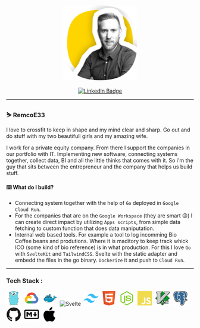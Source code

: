 <div align="center">
  <img width="200" src="./RemcoE33.png" alt="RemcoE33">
  </br>
  </br>
  <a href="https://www.linkedin.com/in/remco-edelenbos/">
    <img src="https://img.shields.io/badge/LinkedIn-blue?style=for-the-badge&logo=linkedin&logoColor=white" alt="LinkedIn Badge"/>
  </a>
</div>

---

### :skier: RemcoE33

I love to crossfit to keep in shape and my mind clear and sharp. Go out and do stuff with my two beautifull girls and my amazing wife.

I work for a private equity company. From there I support the companies in our portfolio with IT. Implementing new software, connecting systems together, collect data, BI and all the little thinks that comes with it. So i'm the guy that sits between the entrepreneur and the company that helps us build stuff.

#### :keyboard: What do I build?

- Connecting system together with the help of `Go` deployed in `Google Cloud Run`.
- For the companies that are on the `Google Workspace` (they are smart :wink:) I can create direct impact by utilizing `Apps scripts`, from simple data fetching to custom function that does data maniputation.
- Internal web based tools. For example a tool to log incomming Bio Coffee beans and produtions. Where it is maditory to keep track whick ICO (some kind of bio reference) is in what production. For this I love `Go` with `SvelteKit` and `TailwindCSS`. Svelte with the static adapter and embedd the files in the go binary. `Dockerize` it and push to `Cloud Run`.


---

### Tech Stack :

<div>
  <img src="https://raw.githubusercontent.com/devicons/devicon/master/icons/go/go-original.svg"                   title="Go"             alt="Go"             width="40" height="40"/>&nbsp;
  <img src="https://raw.githubusercontent.com/devicons/devicon/master/icons/googlecloud/googlecloud-original.svg" title="Google Cloud"   alt="Google Cloud"   width="40" height="40"/>&nbsp;
  <img src="https://raw.githubusercontent.com/devicons/devicon/master/icons/docker/docker-original.svg"           title="Docker"         alt="Docker"         width="40" height="40"/>&nbsp;
  <img src="https://upload.wikimedia.org/wikipedia/commons/thumb/1/1b/Svelte_Logo.svg/1200px-Svelte_Logo.svg.png" title="Svelte"         alt="Svelte"         width="40" height="40"/>&nbsp;
  <img src="https://raw.githubusercontent.com/devicons/devicon/master/icons/tailwindcss/tailwindcss-plain.svg"    title="TailwindCSS"    alt="TailwindCSS"    width="40" height="40"/>&nbsp;
  <img src="https://raw.githubusercontent.com/devicons/devicon/master/icons/html5/html5-original.svg"             title="Html5"          alt="Html5"          width="40" height="40"/>&nbsp;
  <img src="https://raw.githubusercontent.com/devicons/devicon/master/icons/nodejs/nodejs-original.svg"           title="NodeJS"         alt="NodeJS"         width="40" height="40"/>&nbsp;
  <img src="https://raw.githubusercontent.com/devicons/devicon/master/icons/javascript/javascript-plain.svg"      title="Javascript"     alt="Javascript"     width="40" height="40"/>&nbsp;
  <img src="https://raw.githubusercontent.com/devicons/devicon/master/icons/vim/vim-original.svg"                 title="Vim"            alt="Vim"            width="40" height="40"/>&nbsp;
  <img src="https://raw.githubusercontent.com/devicons/devicon/master/icons/postgresql/postgresql-original.svg"   title="Postgresql"     alt="Postgresql"     width="40" height="40"/>&nbsp;
  <img src="https://raw.githubusercontent.com/devicons/devicon/master/icons/github/github-original.svg"           title="Github"         alt="Github"         width="40" height="40"/>&nbsp;
  <img src="https://raw.githubusercontent.com/devicons/devicon/master/icons/markdown/markdown-original.svg"       title="Markdown"       alt="Markdown"       width="40" height="40"/>&nbsp;
  <img src="https://raw.githubusercontent.com/devicons/devicon/master/icons/apple/apple-original.svg"             title="MacOS"          alt="MacOS"          width="40" height="40"/>&nbsp;
</div>
